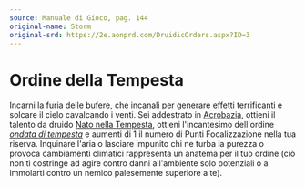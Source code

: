 ```yaml
---
source: Manuale di Gioco, pag. 144
original-name: Storm
original-srd: https://2e.aonprd.com/DruidicOrders.aspx?ID=3
---
```


# Ordine della Tempesta

Incarni la furia delle bufere, che incanali per generare effetti terrificanti e
solcare il cielo cavalcando i venti. Sei addestrato in
[Acrobazia](/abilita/acrobazia), ottieni il talento da druido
[Nato nella Tempesta](/classi/druido/talenti/nato-nella-tempesta), ottieni
l'incantesimo dell'ordine
_[ondata di tempesta](/incantesimi/ondata-di-tempesta)_ e aumenti di 1 il numero
di Punti Focalizzazione nella tua riserva. Inquinare l'aria o lasciare impunito
chi ne turba la purezza o provoca cambiamenti climatici rappresenta un anatema
per il tuo ordine (ciò non ti costringe ad agire contro danni all'ambiente solo
potenziali o a immolarti contro un nemico palesemente superiore a te).
